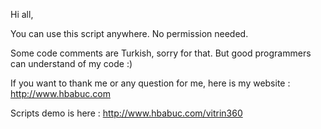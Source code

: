Hi all,

You can use this script anywhere. No permission needed.

Some code comments are Turkish, sorry for that. But good programmers can understand of my code :)

If you want to thank me or any question for me, here is my website : http://www.hbabuc.com

Scripts demo is here : http://www.hbabuc.com/vitrin360
